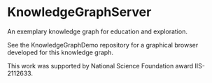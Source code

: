 # KnowledgeGraphServer
An exemplary knowledge graph for education and exploration.

See the KnowledgeGraphDemo repository for a graphical browser developed
for this knowledge graph.

This work was supported by National Science Foundation award IIS-2112633.

